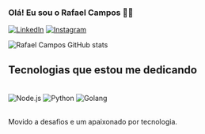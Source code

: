 ### Olá! Eu sou o Rafael Campos 🖐🏻

[![LinkedIn](https://img.shields.io/badge/LinkedIn-0077B5?style=for-the-badge&logo=linkedin&logoColor=white)](https://www.linkedin.com/in/rafael-campos-analiseedesenvolvimentodesistemas/)
[![Instagram](https://img.shields.io/badge/Instagram-E4405F?style=for-the-badge&logo=instagram&logoColor=white)](https://www.instagram.com/rafaelcampos.bjj/)

![Rafael Campos GitHub stats](https://github-readme-stats.vercel.app/api?username=devrafaelcampos&show_icons=true&theme=tokyonight)

## Tecnologias que estou me dedicando

<div style="display: inline_block"><br/>
  <img align="center" alt="Node.js" src="https://img.shields.io/badge/Node.js-43853D?style=for-the-badge&logo=node.js&logoColor=white" />
  <img align="center" alt="Python" src="https://img.shields.io/badge/Python-14354C?style=for-the-badge&logo=python&logoColor=white" />
  <img align="center" alt="Golang" src="https://img.shields.io/badge/Go-00ADD8?style=for-the-badge&logo=go&logoColor=white" />  
</div><br/>

Movido a desafios e um apaixonado por tecnologia.
